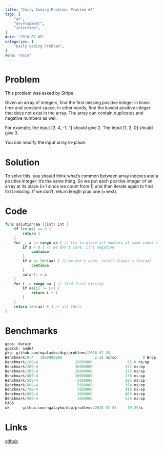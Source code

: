 ```yaml
---
title: "Daily Coding Problem: Problem #4"
tags: [
    "go",
    "development",
    "interview",
]
date: "2018-07-05"
categories: [
    "Daily Coding Problem",
]
menu: "main"
---
```


# Problem 

This problem was asked by Stripe.

Given an array of integers, find the first missing positive integer in linear time and constant space. In other words, find the lowest positive integer that does not exist in the array. The array can contain duplicates and negative numbers as well.

For example, the input [3, 4, -1, 1] should give 2. The input [1, 2, 0] should give 3.

You can modify the input array in-place.

# Solution

To solve this, you should think what’s common between array indexes and a
positive integer:  it’s the same thing. So we put each positive integer of an
array at its place (i+1 since we count from 1) and then iterate again to find
first missing. If we don’t, return length plus one (=next).

# Code 
```go
func solution(aa []int) int {
	if len(aa) == 0 {
		return 1
	}
	for _, a := range aa { // try to place all numbers at same index (from 1)
		if a < 0 { // we don't care, it's negative
			continue
		}
		if a >= len(aa) { // we don't care, result always < len(aa)
			continue
		}
		aa[a-1] = a
	}
	for i := range aa { // find first missing
		if aa[i] != i+1 {
			return i + 1
		}
	}
	return len(aa) + 1 // all there
}
```

# Benchmarks

```go
goos: darwin
goarch: amd64
pkg: github.com/ngalayko/dcp/problems/2018-07-05
Benchmark/0-4   1000000000               2.18 ns/op            0 B/op          0 allocs/op
Benchmark/100-4                 20000000                65.0 ns/op             0 B/op          0 allocs/op
Benchmark/200-4                 10000000               122 ns/op               0 B/op          0 allocs/op
Benchmark/300-4                 10000000               178 ns/op               0 B/op          0 allocs/op
Benchmark/400-4                 10000000               238 ns/op               0 B/op          0 allocs/op
Benchmark/500-4                  5000000               295 ns/op               0 B/op          0 allocs/op
Benchmark/600-4                  5000000               354 ns/op               0 B/op          0 allocs/op
Benchmark/700-4                  3000000               410 ns/op               0 B/op          0 allocs/op
Benchmark/800-4                  3000000               466 ns/op               0 B/op          0 allocs/op
Benchmark/900-4                  3000000               528 ns/op               0 B/op          0 allocs/op
PASS
ok      github.com/ngalayko/dcp/problems/2018-07-05     19.293s
```

# Links

[github](https://github.com/ngalayko/dcp/tree/master/problems/2018-07-05)
